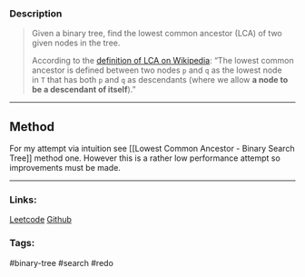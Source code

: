 ### Description

> Given a binary tree, find the lowest common ancestor (LCA) of two given nodes in the tree.
>
>According to the [definition of LCA on Wikipedia](https://en.wikipedia.org/wiki/Lowest_common_ancestor): “The lowest common ancestor is defined between two nodes `p` and `q` as the lowest node in `T` that has both `p` and `q` as descendants (where we allow **a node to be a descendant of itself**).”

---
## Method

For my attempt via intuition see [[Lowest Common Ancestor - Binary Search Tree]] method one. However this is a rather low performance attempt so improvements must be made.


---
### Links:

[Leetcode](https://leetcode.com/problems/lowest-common-ancestor-of-a-binary-tree/submissions/)
[Github](https://github.com/tharmoth/leetcode)

### Tags:

#binary-tree #search #redo
